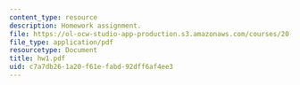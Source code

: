 ```yaml
---
content_type: resource
description: Homework assignment.
file: https://ol-ocw-studio-app-production.s3.amazonaws.com/courses/20-309-biological-engineering-ii-instrumentation-and-measurement-fall-2006/c7a7db261a20f61efabd92dff6af4ee3_hw1.pdf
file_type: application/pdf
resourcetype: Document
title: hw1.pdf
uid: c7a7db26-1a20-f61e-fabd-92dff6af4ee3
---
```

